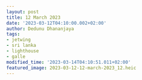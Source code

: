 ```yaml
---
layout: post
title: 12 March 2023
date: '2023-03-12T04:10:00.002+02:00'
author: Dedunu Dhananjaya
tags:
- jetwing
- sri lanka
- lighthouse
- galle
modified_time: '2023-03-14T04:10:51.011+02:00'
featured_image: 2023-03-12-12-march-2023_12.heic
---
```

